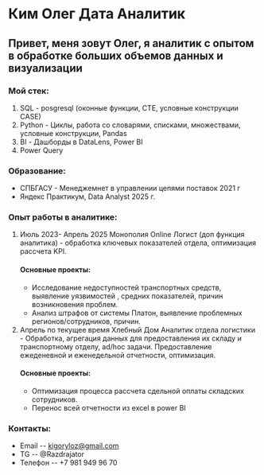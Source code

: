 # Ким Олег Дата Аналитик 

## Привет, меня зовут Олег, я аналитик с опытом в обработке больших объемов данных и визуализации 

### Мой стек:
1) SQL - posgresql (оконные функции, CTE, условные конструкции CASE)
2) Python - Циклы, работа со словарями, списками, множествами, условные конструкции, Pandas
3) BI - Дашборды в DataLens, Power BI
4) Power Query

### Образование:
* СПБГАСУ - Менеджемнет в управлении цепями поставок 2021 г
* Яндекс Практикум, Data Analyst 2025 г.

### Опыт работы в аналитике:
1) Июль 2023- Апрель 2025  Монополия Online Логист (доп функция аналитика) - обработка ключевых показателей отдела, оптимизация рассчета KPI.
   #### Основные проекты:
   * Исследование недоступностей транспортных средств, выявление уязвимостей , средних показателей, причин возникновения проблем.
   * Анализ штрафов от системы Платон, выявление проблемных регионов/сотрудников, причин.
2) Апрель по текущее время  Хлебный Дом Аналитик отдела логистики - Обработка, агрегация данных для предоставления их складу и транспортному отделу, ad/hoc задачи. Предоставление ежеденевной и еженедельной отчетности, оптимизация.
   #### Основные проекты:
   * Оптимизация процесса рассчета сдельной оплаты складских сотрудников.
   * Перенос всей отчетности из excel в power BI

### Контакты:
* Email -- kigoryloz@gmail.com
* TG -- @Razdrajator
* Телефон --  +7 981 949 96 70
